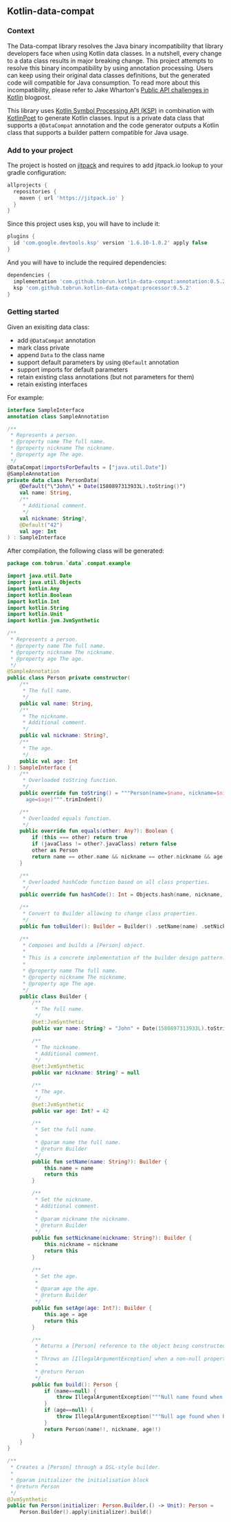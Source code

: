 ## Kotlin-data-compat

### Context
The Data-compat library resolves the Java binary incompatibility that library developers face when using Kotlin data classes. In a nutshell, every change to a data class results in major breaking change. This project attempts to resolve this binary incompatibility by using annotation processing. Users can keep using their original data classes definitions, but the generated code will compatible for Java consumption.
To read more about this incompatibility, please refer to Jake Wharton's [Public API challenges in Kotlin](https://jakewharton.com/public-api-challenges-in-kotlin/) blogpost.

This library uses [Kotlin Symbol Processing API (KSP)](https://kotlinlang.org/docs/ksp-overview.html) in combination with [KotlinPoet](https://square.github.io/kotlinpoet/) to generate Kotlin classes. Input is a private data class that supports a `@DataCompat` annotation and the code generator outputs a Kotlin class that supports a builder pattern compatible for Java usage.

### Add to your project
The project is hosted on [jitpack](https://jitpack.io/) and requires to add jitpack.io lookup to your gradle configuration:

```groovy
allprojects {
  repositories {
    maven { url 'https://jitpack.io' }
  }
}
```

Since this project uses ksp, you will have to include it:
```groovy
plugins {
  id 'com.google.devtools.ksp' version '1.6.10-1.0.2' apply false
}
```

And you will have to include the required dependencies:

```groovy
dependencies {
  implementation 'com.github.tobrun.kotlin-data-compat:annotation:0.5.2'
  ksp 'com.github.tobrun.kotlin-data-compat:processor:0.5.2'
}
```


### Getting started

Given an exisiting data class:
 - add `@DataCompat` annotation
 - mark class private
 - append `Data` to the class name
 - support default parameters by using `@Default` annotation
 - support imports for default parameters
 - retain existing class annotations (but not parameters for them)
 - retain existing interfaces

For example:

```kotlin
interface SampleInterface
annotation class SampleAnnotation

/**
 * Represents a person.
 * @property name The full name.
 * @property nickname The nickname.
 * @property age The age.
 */
@DataCompat(importsForDefaults = ["java.util.Date"])
@SampleAnnotation
private data class PersonData(
    @Default("\"John\" + Date(1580897313933L).toString()")
    val name: String,
    /**
     * Additional comment.
     */
    val nickname: String?,
    @Default("42")
    val age: Int
) : SampleInterface
```

After compilation, the following class will be generated:

```kotlin
package com.tobrun.`data`.compat.example

import java.util.Date
import java.util.Objects
import kotlin.Any
import kotlin.Boolean
import kotlin.Int
import kotlin.String
import kotlin.Unit
import kotlin.jvm.JvmSynthetic

/**
 * Represents a person.
 * @property name The full name.
 * @property nickname The nickname.
 * @property age The age.
 */
@SampleAnnotation
public class Person private constructor(
    /**
     * The full name.
     */
    public val name: String,
    /**
     * The nickname.
     * Additional comment.
     */
    public val nickname: String?,
    /**
     * The age.
     */
    public val age: Int
) : SampleInterface {
    /**
     * Overloaded toString function.
     */
    public override fun toString() = """Person(name=$name, nickname=$nickname,
      age=$age)""".trimIndent()

    /**
     * Overloaded equals function.
     */
    public override fun equals(other: Any?): Boolean {
        if (this === other) return true
        if (javaClass != other?.javaClass) return false
        other as Person
        return name == other.name && nickname == other.nickname && age == other.age
    }

    /**
     * Overloaded hashCode function based on all class properties.
     */
    public override fun hashCode(): Int = Objects.hash(name, nickname, age)

    /**
     * Convert to Builder allowing to change class properties.
     */
    public fun toBuilder(): Builder = Builder() .setName(name) .setNickname(nickname) .setAge(age)

    /**
     * Composes and builds a [Person] object.
     *
     * This is a concrete implementation of the builder design pattern.
     *
     * @property name The full name.
     * @property nickname The nickname.
     * @property age The age.
     */
    public class Builder {
        /**
         * The full name.
         */
        @set:JvmSynthetic
        public var name: String? = "John" + Date(1580897313933L).toString()

        /**
         * The nickname.
         * Additional comment.
         */
        @set:JvmSynthetic
        public var nickname: String? = null

        /**
         * The age.
         */
        @set:JvmSynthetic
        public var age: Int? = 42

        /**
         * Set the full name.
         *
         * @param name the full name.
         * @return Builder
         */
        public fun setName(name: String?): Builder {
            this.name = name
            return this
        }

        /**
         * Set the nickname.
         * Additional comment.
         *
         * @param nickname the nickname.
         * @return Builder
         */
        public fun setNickname(nickname: String?): Builder {
            this.nickname = nickname
            return this
        }

        /**
         * Set the age.
         *
         * @param age the age.
         * @return Builder
         */
        public fun setAge(age: Int?): Builder {
            this.age = age
            return this
        }

        /**
         * Returns a [Person] reference to the object being constructed by the builder.
         *
         * Throws an [IllegalArgumentException] when a non-null property wasn't initialised.
         *
         * @return Person
         */
        public fun build(): Person {
            if (name==null) {
                throw IllegalArgumentException("""Null name found when building Person.""".trimIndent())
            }
            if (age==null) {
                throw IllegalArgumentException("""Null age found when building Person.""".trimIndent())
            }
            return Person(name!!, nickname, age!!)
        }
    }
}

/**
 * Creates a [Person] through a DSL-style builder.
 *
 * @param initializer the initialisation block
 * @return Person
 */
@JvmSynthetic
public fun Person(initializer: Person.Builder.() -> Unit): Person =
    Person.Builder().apply(initializer).build()
```
